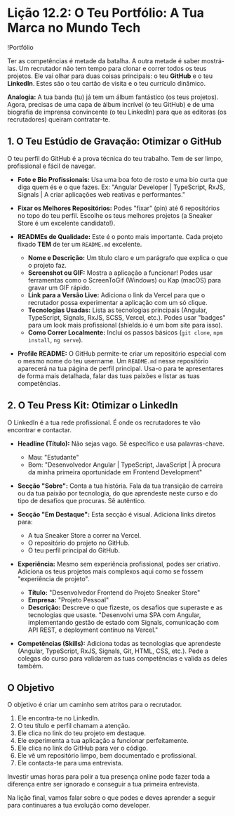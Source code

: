 # Lição 12.2: O Teu Portfólio: A Tua Marca no Mundo Tech

!Portfólio

Ter as competências é metade da batalha. A outra metade é saber mostrá-las. Um recrutador não tem tempo para clonar e correr todos os teus projetos. Ele vai olhar para duas coisas principais: o teu **GitHub** e o teu **LinkedIn**. Estes são o teu cartão de visita e o teu currículo dinâmico.

**Analogia:** A tua banda (tu) já tem um álbum fantástico (os teus projetos). Agora, precisas de uma capa de álbum incrível (o teu GitHub) e de uma biografia de imprensa convincente (o teu LinkedIn) para que as editoras (os recrutadores) queiram contratar-te.

## 1. O Teu Estúdio de Gravação: Otimizar o GitHub

O teu perfil do GitHub é a prova técnica do teu trabalho. Tem de ser limpo, profissional e fácil de navegar.

*   **Foto e Bio Profissionais:** Usa uma boa foto de rosto e uma bio curta que diga quem és e o que fazes. Ex: "Angular Developer | TypeScript, RxJS, Signals | A criar aplicações web reativas e performantes."

*   **Fixar os Melhores Repositórios:** Podes "fixar" (pin) até 6 repositórios no topo do teu perfil. Escolhe os teus melhores projetos (a Sneaker Store é um excelente candidato!).

*   **READMEs de Qualidade:** Este é o ponto mais importante. Cada projeto fixado **TEM** de ter um `README.md` excelente.
    -   **Nome e Descrição:** Um título claro e um parágrafo que explica o que o projeto faz.
    -   **Screenshot ou GIF:** Mostra a aplicação a funcionar! Podes usar ferramentas como o ScreenToGif (Windows) ou Kap (macOS) para gravar um GIF rápido.
    -   **Link para a Versão Live:** Adiciona o link da Vercel para que o recrutador possa experimentar a aplicação com um só clique.
    -   **Tecnologias Usadas:** Lista as tecnologias principais (Angular, TypeScript, Signals, RxJS, SCSS, Vercel, etc.). Podes usar "badges" para um look mais profissional (shields.io é um bom site para isso).
    -   **Como Correr Localmente:** Inclui os passos básicos (`git clone`, `npm install`, `ng serve`).

*   **Profile README:** O GitHub permite-te criar um repositório especial com o mesmo nome do teu username. Um `README.md` nesse repositório aparecerá na tua página de perfil principal. Usa-o para te apresentares de forma mais detalhada, falar das tuas paixões e listar as tuas competências.

## 2. O Teu Press Kit: Otimizar o LinkedIn

O LinkedIn é a tua rede profissional. É onde os recrutadores te vão encontrar e contactar.

*   **Headline (Título):** Não sejas vago. Sê específico e usa palavras-chave.
    -   Mau: "Estudante"
    -   Bom: "Desenvolvedor Angular | TypeScript, JavaScript | À procura da minha primeira oportunidade em Frontend Development"

*   **Secção "Sobre":** Conta a tua história. Fala da tua transição de carreira ou da tua paixão por tecnologia, do que aprendeste neste curso e do tipo de desafios que procuras. Sê autêntico.

*   **Secção "Em Destaque":** Esta secção é visual. Adiciona links diretos para:
    -   A tua Sneaker Store a correr na Vercel.
    -   O repositório do projeto no GitHub.
    -   O teu perfil principal do GitHub.

*   **Experiência:** Mesmo sem experiência profissional, podes ser criativo. Adiciona os teus projetos mais complexos aqui como se fossem "experiência de projeto".
    -   **Título:** "Desenvolvedor Frontend do Projeto Sneaker Store"
    -   **Empresa:** "Projeto Pessoal"
    -   **Descrição:** Descreve o que fizeste, os desafios que superaste e as tecnologias que usaste. "Desenvolvi uma SPA com Angular, implementando gestão de estado com Signals, comunicação com API REST, e deployment contínuo na Vercel."

*   **Competências (Skills):** Adiciona todas as tecnologias que aprendeste (Angular, TypeScript, RxJS, Signals, Git, HTML, CSS, etc.). Pede a colegas do curso para validarem as tuas competências e valida as deles também.

## O Objetivo

O objetivo é criar um caminho sem atritos para o recrutador.

1.  Ele encontra-te no LinkedIn.
2.  O teu título e perfil chamam a atenção.
3.  Ele clica no link do teu projeto em destaque.
4.  Ele experimenta a tua aplicação a funcionar perfeitamente.
5.  Ele clica no link do GitHub para ver o código.
6.  Ele vê um repositório limpo, bem documentado e profissional.
7.  Ele contacta-te para uma entrevista.

Investir umas horas para polir a tua presença online pode fazer toda a diferença entre ser ignorado e conseguir a tua primeira entrevista.

Na lição final, vamos falar sobre o que podes e deves aprender a seguir para continuares a tua evolução como developer.